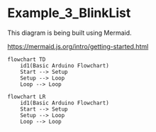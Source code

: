 # Example_3_BlinkList

This diagram is being built using Mermaid.

https://mermaid.js.org/intro/getting-started.html

```mermaid
flowchart TD
    id1(Basic Arduino Flowchart) 
    Start --> Setup
    Setup --> Loop
    Loop --> Loop
```

```mermaid
flowchart LR
    id1(Basic Arduino Flowchart) 
    Start --> Setup
    Setup --> Loop
    Loop --> Loop
```

